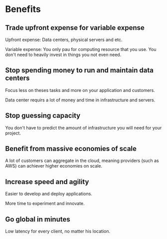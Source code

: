# Benefits

## Trade upfront expense for variable expense

Upfront expense: Data centers, physical servers and etc.

Variable expense: You only pau for computing resource that you use. You don't need to heavily invest in things you not even need.

## Stop spending money to run and maintain data centers

Focus less on theses tasks and more on your application and customers.

Data center requirs a lot of money and time in infrastructure and servers.

## Stop guessing capacity

You don't have to predict the amount of infrastructure you will need for your project.

## Benefit from massive economies of scale

A lot of customers can aggregate in the cloud, meaning providers (such as AWS) can achiever higher economies on scale.

## Increase speed and agility

Easier to develop and deploy applications.

More time to experiment and innovate.

## Go global in minutes

Low latency for every client, no matter his location.
